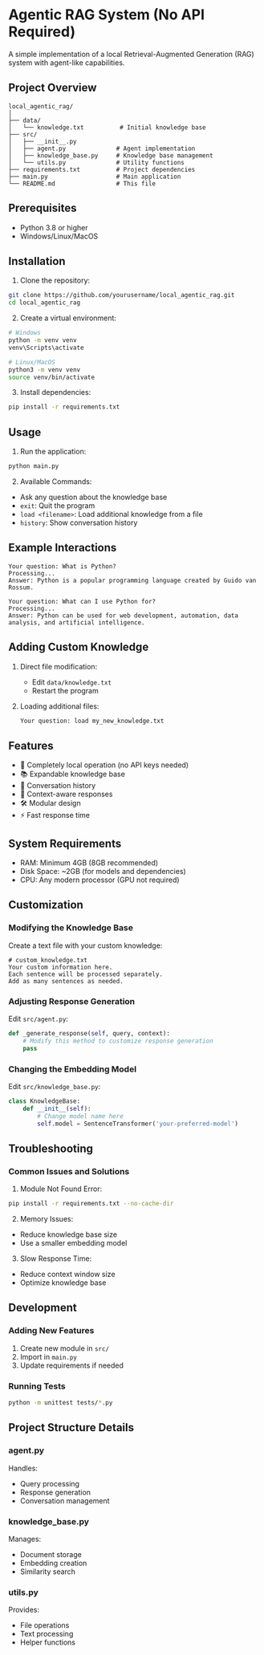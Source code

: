 # Agentic RAG System (No API Required)
A simple implementation of a local Retrieval-Augmented Generation (RAG) system with agent-like capabilities.

## Project Overview
```
local_agentic_rag/
│
├── data/
│   └── knowledge.txt          # Initial knowledge base
├── src/
│   ├── __init__.py
│   ├── agent.py              # Agent implementation
│   ├── knowledge_base.py     # Knowledge base management
│   └── utils.py              # Utility functions
├── requirements.txt          # Project dependencies
├── main.py                   # Main application
└── README.md                 # This file
```

## Prerequisites
- Python 3.8 or higher
- Windows/Linux/MacOS

## Installation

1. Clone the repository:
```bash
git clone https://github.com/yourusername/local_agentic_rag.git
cd local_agentic_rag
```

2. Create a virtual environment:
```bash
# Windows
python -m venv venv
venv\Scripts\activate

# Linux/MacOS
python3 -m venv venv
source venv/bin/activate
```

3. Install dependencies:
```bash
pip install -r requirements.txt
```

## Usage

1. Run the application:
```bash
python main.py
```

2. Available Commands:
- Ask any question about the knowledge base
- `exit`: Quit the program
- `load <filename>`: Load additional knowledge from a file
- `history`: Show conversation history

## Example Interactions
```
Your question: What is Python?
Processing...
Answer: Python is a popular programming language created by Guido van Rossum.

Your question: What can I use Python for?
Processing...
Answer: Python can be used for web development, automation, data analysis, and artificial intelligence.
```

## Adding Custom Knowledge

1. Direct file modification:
   - Edit `data/knowledge.txt`
   - Restart the program

2. Loading additional files:
   ```bash
   Your question: load my_new_knowledge.txt
   ```

## Features
- 🚀 Completely local operation (no API keys needed)
- 📚 Expandable knowledge base
- 💬 Conversation history
- 🔄 Context-aware responses
- 🛠 Modular design
- ⚡ Fast response time

## System Requirements
- RAM: Minimum 4GB (8GB recommended)
- Disk Space: ~2GB (for models and dependencies)
- CPU: Any modern processor (GPU not required)

## Customization

### Modifying the Knowledge Base
Create a text file with your custom knowledge:
```text
# custom_knowledge.txt
Your custom information here.
Each sentence will be processed separately.
Add as many sentences as needed.
```

### Adjusting Response Generation
Edit `src/agent.py`:
```python
def _generate_response(self, query, context):
    # Modify this method to customize response generation
    pass
```

### Changing the Embedding Model
Edit `src/knowledge_base.py`:
```python
class KnowledgeBase:
    def __init__(self):
        # Change model name here
        self.model = SentenceTransformer('your-preferred-model')
```

## Troubleshooting

### Common Issues and Solutions

1. Module Not Found Error:
```bash
pip install -r requirements.txt --no-cache-dir
```

2. Memory Issues:
- Reduce knowledge base size
- Use a smaller embedding model

3. Slow Response Time:
- Reduce context window size
- Optimize knowledge base

## Development

### Adding New Features
1. Create new module in `src/`
2. Import in `main.py`
3. Update requirements if needed

### Running Tests
```bash
python -m unittest tests/*.py
```

## Project Structure Details

### agent.py
Handles:
- Query processing
- Response generation
- Conversation management

### knowledge_base.py
Manages:
- Document storage
- Embedding creation
- Similarity search

### utils.py
Provides:
- File operations
- Text processing
- Helper functions
